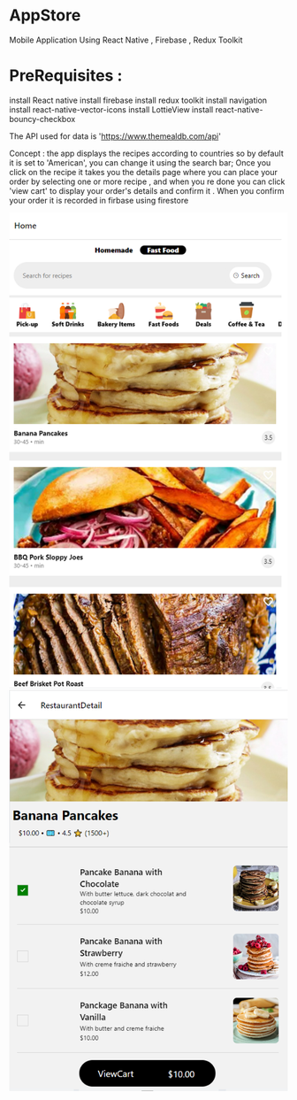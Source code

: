 # AppStore
Mobile Application Using React Native , Firebase , Redux Toolkit

# PreRequisites : 
install React native 
install firebase 
install redux toolkit
install navigation
install react-native-vector-icons
install LottieView
install react-native-bouncy-checkbox

The API used for data is 'https://www.themealdb.com/api'

Concept : 
the app displays the recipes according to countries so by default it is set to 'American', you can change it using the search bar;
Once you click on the recipe it takes you the details page where you can place your order by selecting one or more recipe , and
when you re done you can click 'view cart' to display your order's details and confirm it . When you confirm your order it is recorded 
in firbase using firestore

![alt-text-1](home.PNG "title-1") ![alt-text-2](details.PNG "title-2")


